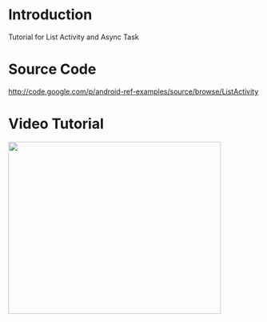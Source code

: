 
# Introduction #

Tutorial for List Activity and Async Task


# Source Code #

http://code.google.com/p/android-ref-examples/source/browse/ListActivity

# Video Tutorial #

<a href='http://www.youtube.com/watch?feature=player_embedded&v=qNk4hJfHEV0' target='_blank'><img src='http://img.youtube.com/vi/qNk4hJfHEV0/0.jpg' width='425' height=344 /></a>